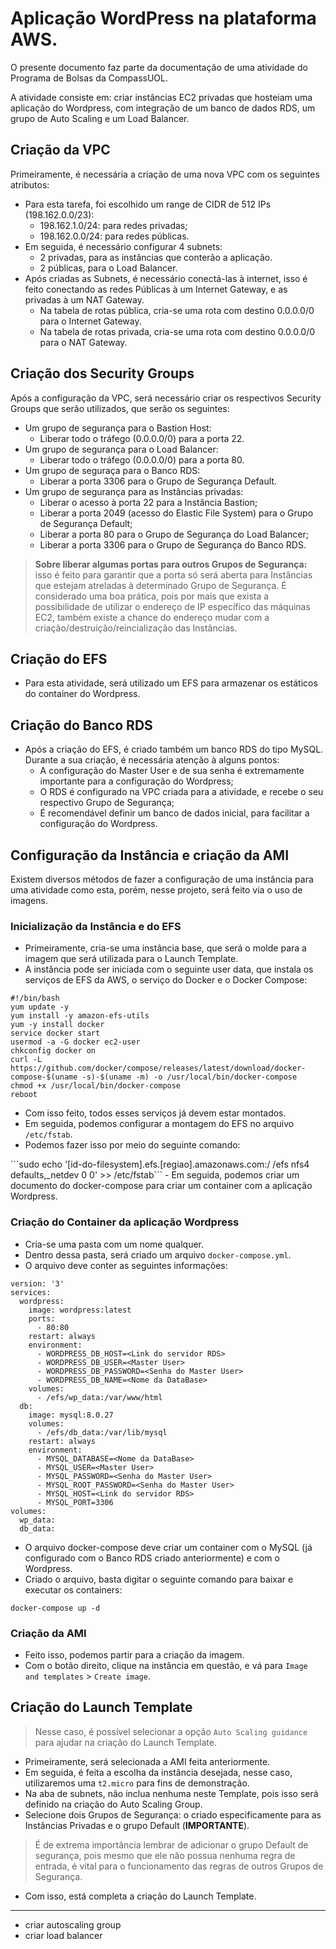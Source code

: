 # Aplicação WordPress na plataforma AWS.

<p> O presente documento faz parte da documentação de uma atividade do Programa de Bolsas da CompassUOL.
<p> A atividade consiste em: criar instâncias EC2 privadas que hosteiam uma aplicação do Wordpress, com integração de um banco de dados RDS, um grupo de Auto Scaling e um Load Balancer.

## Criação da VPC

Primeiramente, é necessária a criação de uma nova VPC com os seguintes atributos:
- Para esta tarefa, foi escolhido um range de CIDR de 512 IPs (198.162.0.0/23):
  - 198.162.1.0/24: para redes privadas;
  - 198.162.0.0/24: para redes públicas.
- Em seguida, é necessário configurar 4 subnets:
  - 2 privadas, para as instâncias que conterão a aplicação.
  - 2 públicas, para o Load Balancer.
- Após criadas as Subnets, é necessário conectá-las à internet, isso é feito conectando as redes Públicas à um Internet Gateway, e as privadas à um NAT Gateway.
  - Na tabela de rotas pública, cria-se uma rota com destino 0.0.0.0/0 para o Internet Gateway.
  - Na tabela de rotas privada, cria-se uma rota com destino 0.0.0.0/0 para o NAT Gateway.

## Criação dos Security Groups

Após a configuração da VPC, será necessário criar os respectivos Security Groups que serão utilizados, que serão os seguintes:
- Um grupo de segurança para o Bastion Host:
  - Liberar todo o tráfego (0.0.0.0/0) para a porta 22.
- Um grupo de segurança para o Load Balancer:
  - Liberar todo o tráfego (0.0.0.0/0) para a porta 80.
- Um grupo de seguraça para o Banco RDS:
  - Liberar a porta 3306 para o Grupo de Segurança Default.
- Um grupo de segurança para as Instâncias privadas:
  - Liberar o acesso à porta 22 para a Instância Bastion;
  - Liberar a porta 2049 (acesso do Elastic File System) para o Grupo de Segurança Default;
  - Liberar a porta 80 para o Grupo de Segurança do Load Balancer;
  - Liberar a porta 3306 para o Grupo de Segurança do Banco RDS.
> **Sobre liberar algumas portas para outros Grupos de Segurança:** isso é feito para garantir que a porta só será aberta para Instâncias que estejam atreladas à determinado Grupo de Segurança. É considerado uma boa prática, pois por mais que exista a possibilidade de utilizar o endereço de IP específico das máquinas EC2, também existe a chance do endereço mudar com a criação/destruição/reincialização das Instâncias.

## Criação do EFS
  
- Para esta atividade, será utilizado um EFS para armazenar os estáticos do container do Wordpress.
  
## Criação do Banco RDS
  
- Após a criação do EFS, é criado também um banco RDS do tipo MySQL. Durante a sua criação, é necessária atenção à alguns pontos:
  - A configuração do Master User e de sua senha é extremamente importante para a configuração do Wordpress;
  - O RDS é configurado na VPC criada para a atividade, e recebe o seu respectivo Grupo de Segurança;
  - É recomendável definir um banco de dados inicial, para facilitar a configuração do Wordpress.
  
## Configuração da Instância e criação da AMI
  
Existem diversos métodos de fazer a configuração de uma instância para uma atividade como esta, porém, nesse projeto, será feito via o uso de imagens.
  
### Inicialização da Instância e do EFS
  
- Primeiramente, cria-se uma instância base, que será o molde para a imagem que será utilizada para o Launch Template.
- A instância pode ser iniciada com o seguinte user data, que instala os serviços de EFS da AWS, o serviço do Docker e o Docker Compose:

```
#!/bin/bash
yum update -y
yum install -y amazon-efs-utils
yum -y install docker
service docker start
usermod -a -G docker ec2-user
chkconfig docker on
curl -L https://github.com/docker/compose/releases/latest/download/docker-compose-$(uname -s)-$(uname -m) -o /usr/local/bin/docker-compose
chmod +x /usr/local/bin/docker-compose
reboot
```

- Com isso feito, todos esses serviços já devem estar montados.
- Em seguida, podemos configurar a montagem do EFS no arquivo ```/etc/fstab```.
- Podemos fazer isso por meio do seguinte comando:
<p>```sudo echo '[id-do-filesystem].efs.[regiao].amazonaws.com:/ /efs nfs4 defaults,_netdev 0 0' >> /etc/fstab```
- Em seguida, podemos criar um documento do docker-compose para criar um container com a aplicação Wordpress.

### Criação do Container da aplicação Wordpress  

- Cria-se uma pasta com um nome qualquer.
- Dentro dessa pasta, será criado um arquivo ```docker-compose.yml```.
- O arquivo deve conter as seguintes informações:
```
version: '3'
services:
  wordpress:
    image: wordpress:latest
    ports:
      - 80:80
    restart: always
    environment:
      - WORDPRESS_DB_HOST=<Link do servidor RDS>
      - WORDPRESS_DB_USER=<Master User>
      - WORDPRESS_DB_PASSWORD=<Senha do Master User>
      - WORDPRESS_DB_NAME=<Nome da DataBase>
    volumes:
      - /efs/wp_data:/var/www/html
  db:
    image: mysql:8.0.27
    volumes:
      - /efs/db_data:/var/lib/mysql
    restart: always
    environment:
      - MYSQL_DATABASE=<Nome da DataBase>
      - MYSQL_USER=<Master User>
      - MYSQL_PASSWORD=<Senha do Master User>
      - MYSQL_ROOT_PASSWORD=<Senha do Master User>
      - MYSQL_HOST=<Link do servidor RDS>
      - MYSQL_PORT=3306
volumes:
  wp_data:
  db_data:
```
- O arquivo docker-compose deve criar um container com o MySQL (já configurado com o Banco RDS criado anteriormente) e com o Wordpress.
- Criado o arquivo, basta digitar o seguinte comando para baixar e executar os containers:
```
docker-compose up -d  
```

###  Criação da AMI

- Feito isso, podemos partir para a criação da imagem.
- Com o botão direito, clique na instância em questão, e vá para ```Image and templates``` > ```Create image```.
  
## Criação do Launch Template
  
> Nesse caso, é possível selecionar a opção ```Auto Scaling guidance``` para ajudar na criação do Launch Template.
  
- Primeiramente, será selecionada a AMI feita anteriormente.
- Em seguida, é feita a escolha da instância desejada, nesse caso, utilizaremos uma ```t2.micro``` para fins de demonstração.
- Na aba de subnets, não inclua nenhuma neste Template, pois isso será definido na criação do Auto Scaling Group.
- Selecione dois Grupos de Segurança: o criado especificamente para as Instâncias Privadas e o grupo Default (**IMPORTANTE**).
> É de extrema importância lembrar de adicionar o grupo Default de segurança, pois mesmo que ele não possua nenhuma regra de entrada, é vital para o funcionamento das regras de outros Grupos de Segurança.
- Com isso, está completa a criação do Launch Template.
  
----


- criar autoscaling group
- criar load balancer

